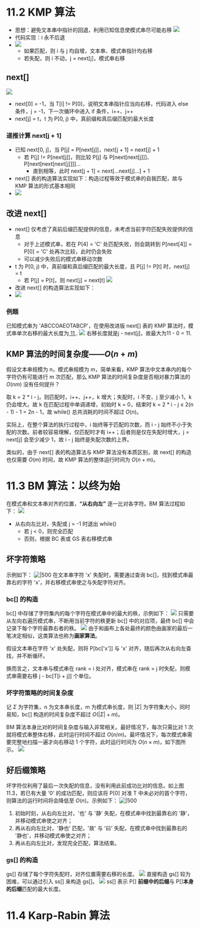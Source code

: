 # 11.2 KMP 算法
- 思想：避免文本串中指针的回退，利用已知信息使模式串尽可能右移
![](Picture/Pasted%20image%2020241203164708.png)
- 代码实现：i 永不后退
- ![](Picture/Pasted%20image%2020241203164619.png)
	- 如果匹配，则 i 与 j 均自增，文本串、模式串指针均右移
	- 若失配，则 i 不动，j = next\[j\]，模式串右移
## next\[\]
![](Picture/Pasted%20image%2020241203164402.png)
- next\[0\] = -1，当 T\[i\] != P\[0\]，说明文本串指针应当向右移，代码进入 else 条件，j = -1，下一次循环中进入 if 条件，i++、j++
- next\[j\] = t，t 为 P\[0, j) 中，真前缀和真后缀匹配的最大长度
### 递推计算 next\[j + 1\]
- 已知 next\[0, j\]，当 P\[j\] = P\[next\[j\]\]，next\[j + 1\] = next\[j\] + 1
	- 若 P\[j\] != P\[next\[j\]\]，则比较 P\[j\] 与 P\[next\[next\[j\]\]\]、P\[next\[next\[next\[j\]\]\]\]...
		- 直到相等，此时 next\[j + 1\] = next\[...next\[j\]...\] + 1
- next\[\] 表的构造算法实现如下：构造过程等效于模式串的自我匹配，故与 KMP 算法的形式基本相同
- ![](Picture/Pasted%20image%2020241205143552.png)
## 改进 next\[\]
- next\[\] 仅考虑了真前后缀匹配提供的信息，未考虑当前字符匹配失败提供的信息
	- 对于上述模式串，若在 P\[4\] = 'C' 处匹配失败，则会跳转到 P\[next\[4\]\] = P\[0\] = 'C' 处再次比较，此时仍会失败
	- 可以减少失败后的模式串移动次数
- t 为 P\[0, j) 中，真前缀和真后缀匹配的最大长度，且 P\[j\] != P\[t\] 时，next\[j\] = t
	- 若 P\[j\] = P\[t\]，则 next\[j\] = next\[t\]
![](Picture/Pasted%20image%2020241204132421.png)
- 改进 next\[\] 的构造算法实现如下：
- ![](Picture/Pasted%20image%2020241205143859.png)
### 例题
已知模式串为 'ABCCOAEOTABCP'，在使用改进版 next\[\] 表的 KMP 算法时，模式串单次右移的最大长度为<u>   11   </u>.
![](Picture/Pasted%20image%2020241204135124.png)
右移长度就是j - next\[j\]，故最大为11 - 0 = 11.
## KMP 算法的时间复杂度——$O(n + m)$
假设文本串规模为 n，模式串规模为 m，简单来看，KMP 算法中文本串内的每个字符仍有可能进行 m 次匹配，那么 KMP 算法的时间复杂度是否相对暴力算法的 $O(nm)$ 没有任何提升？

取 k = 2 * i - j，则匹配时，i++、j++，k 增大；失配时，i 不变、j 至少减小 1，k 仍会增大。故 k 在匹配过程中单调递增，初始时 k = 0，结束时 k = 2 * i - j ≤ 2(n - 1) - 1 = 2n - 1，故 while() 总共消耗的时间不超过 $O(n)$。

实际上，在整个算法的执行过程中，i 始终等于匹配的次数，而 i - j 始终不小于失配的次数。前者较容易理解，仅匹配时才有 i++；后者则是仅在失配时增大，j = next\[j\] 会至少减少 1，故 i - j 始终是失配次数的上界。

类似的，由于 next\[\] 表的构造算法与 KMP 算法没有本质区别，故 next\[\] 的构造也仅需要 $O(m)$ 时间，故 KMP 算法的整体运行时间为 $O(n + m)$。
# 11.3 BM 算法：以终为始
在模式串和文本串对齐的位置，**“从右向左”** 逐一比对各字符。BM 算法过程如下：
![](Picture/Pasted%20image%2020241205145108.png)
- 从右向左比对，失配或 j = -1 时退出 while()
	- 若 j < 0，则完全匹配
	- 否则，根据 BC 表或 GS 表右移模式串
## 坏字符策略
示例如下：
![|500](Picture/Pasted%20image%2020241205205622.png)
在文本串字符 'x' 失配时，需要通过查询 bc\[\]，找到模式串最靠右的字符 'x'，并右移模式串使之与失配字符对齐。
### bc\[\] 的构造
bc\[\] 中存储了字符集内的每个字符在模式串中的最大的秩，示例如下：
![](Picture/Pasted%20image%2020241205200436.png)
只需要从左向右遍历模式串，不断用当前字符的秩更新 bc\[\] 中的对应项，最终 bc\[\] 中会记录下每个字符最靠右者的秩。
![](Picture/Pasted%20image%2020241205200836.png)
由于和画布上各处最终的颜色由画家的最后一笔决定相似，这类算法也称为**画家算法**。

假设文本串在字符 'x' 处失配，则将 P\[bc\['x'\]\] 与 'x' 对齐，随后再次从右向左查找，并不断循环。

换而言之，文本串与模式串在 rank = i 处对齐，模式串在 rank = j 时失配，则模式串需要右移 j - bc\[T\[i + j\]\] 个单位。
### 坏字符策略的时间复杂度
记 $\Sigma$ 为字符集，n 为文本串长度，m 为模式串长度，则 $|\Sigma|$ 为字符集大小，同时易知，bc\[\] 构造的时间复杂度不超过 $O(|\Sigma| + m)$。

BM 算法本身比对的时间复杂度与输入非常相关。最好情况下，每次只需比对 1 次就将模式串整体右移，此时运行时间不超过 $O(n / m)$。最坏情况下，每次模式串需要完整地扫描一遍才向右移动 1 个字符，此时运行时间为 $O(n \times m)$，如下图所示。
![](Picture/Pasted%20image%2020241205204050.png)
## 好后缀策略
坏字符仅利用了最后一次失配的信息，没有利用此前成功比对的信息。如上图 11.3，若已有大量 '0' 的成功匹配，则应该将 P\[0\] 对准 T 中未必对的首个字符，则算法的运行时间将会降低至 $O(n)$。示例如下：
![|500](Picture/Pasted%20image%2020241205210334.png)
1. 初始时刻，从右向左比对，'也' 与 '静' 失配，在模式串中找到最靠右的 '静'，并移动模式串使之对齐；
2. 再从右向左比对，'静也' 匹配，'故' 与 '曰' 失配，在模式串中找到最靠右的 '静也'，并移动模式串使之对齐；
3. 再从右向左比对，发现完全匹配，算法结束。
### gs\[\] 的构造
gs\[\] 存储了每个字符失配时，对齐位置需要右移的长度。
![](Picture/Pasted%20image%2020241205222535.png)
直接构造 gs\[\] 较为困难，可以通过引入 ss\[\] 来构造 gs\[\]。
![](Picture/Pasted%20image%2020241206163442.png)
ss\[\] 表示 P\[\] **前缀中的后缀**与 P\[\]**本身的后缀**匹配的最大长度。
# 11.4 Karp-Rabin 算法

